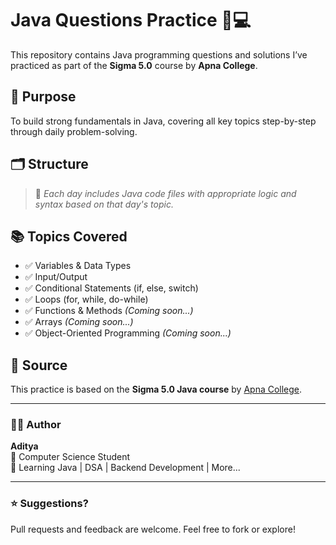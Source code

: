 # Java Questions Practice 🧠💻

This repository contains Java programming questions and solutions I’ve practiced as part of the **Sigma 5.0** course by **Apna College**.

## 🚀 Purpose
To build strong fundamentals in Java, covering all key topics step-by-step through daily problem-solving.

## 🗂️ Structure


> 📌 *Each day includes Java code files with appropriate logic and syntax based on that day's topic.*

## 📚 Topics Covered
- ✅ Variables & Data Types
- ✅ Input/Output
- ✅ Conditional Statements (if, else, switch)
- ✅ Loops (for, while, do-while)
- ✅ Functions & Methods *(Coming soon...)*
- ✅ Arrays *(Coming soon...)*
- ✅ Object-Oriented Programming *(Coming soon...)*

## 🧩 Source
This practice is based on the **Sigma 5.0 Java course** by [Apna College](https://www.youtube.com/@ApnaCollegeOfficial).

---

### 👨‍💻 Author

**Aditya**  
📍 Computer Science Student  
🚀 Learning Java | DSA | Backend Development | More...

---

### ⭐ Suggestions?
Pull requests and feedback are welcome. Feel free to fork or explore!

